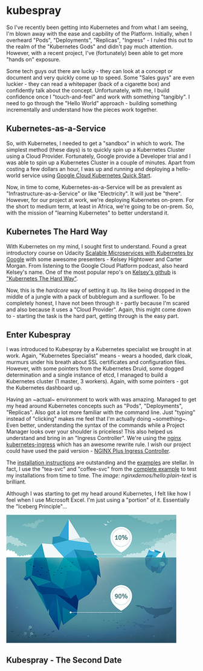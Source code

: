 # kubespray

So I've recently been getting into Kubernetes and from what I am seeing, I'm blown away with the ease and capbility of the Platform.  Initially, when I overheard "Pods", "Deployments", "Replicas", "Ingress" - I ruled this out to the realm of the "Kubernetes Gods" and didn't pay much attention.  However, with a recent project, I've (fortunately) been able to get more "hands on" exposure.

Some tech guys out there are lucky - they can look at a concept or document and very quickly come up to speed.  Some "Sales guys" are even luckier - they can read a whitepaper (back of a cigarette box) and confidently talk about the concept.  Unfortunately, with me, I build confidence once I "touch-and-feel" and work with something "tangibly".  I need to go through the "Hello World" approach - building something incrementally and understand how the pieces work together.

## Kubernetes-as-a-Service

So, with Kubernetes, I needed to get a "sandbox" in which to work.  The simplest method (these days) is to quickly spin up a Kubernetes Cluster using a Cloud Provider.  Fortunately, Google provide a Developer trial and I was able to spin up a Kubernetes Cluster in a couple of minutes.  Apart from costing a few dollars an hour, I was up and running and deploying a hello-world service using [Google Cloud Kubernetes Quick Start](https://cloud.google.com/kubernetes-engine/docs/quickstart).

Now, in time to come, Kubernetes-as-a-Service will be as prevalent as "Infrastructure-as-a-Service" or like "Electricity".  It will just be "there".  However, for our project at work, we're deploying Kubernetes on-prem.  For the short to medium term, at least in Africa, we're going to be on-prem.  So, with the mission of "learning Kubernetes" to better understand it.

## Kubernetes The Hard Way

With Kubernetes on my mind, I sought first to understand.  Found a great introductory course on Udacity [Scalable Microservices with Kubernetes
by  Google](https://www.udacity.com/course/scalable-microservices-with-kubernetes--ud615) with some awesome presenters - Kelsey Hightower and Carter Morgan.  From listening to the Google Cloud Platform podcast, also heard Kelsey's name. One of the most popular repo's on [Kelsey's github](https://github.com/kelseyhightower) is ["Kubernetes The Hard Way"](https://github.com/kelseyhightower/kubernetes-the-hard-way).

Now, this is the *hardcore* way of setting it up.  Its like being dropped in the middle of a jungle with a pack of bubblegum and a sunflower.  To be completely honest, I have not been through it - partly because I'm scared and also because it uses a "Cloud Provider".  Again, this might come down to - starting the task is the hard part, getting through is the easy part.

## Enter Kubespray

I was introduced to Kubespray by a Kubernetes specialist we brought in at work.  Again, "Kubernetes Specialist" means - wears a hooded, dark cloak, murmurs under his breath about SSL certificates and configuration files.  However, with some pointers from the Kubernetes Druid, some dogged determination and a single instance of etcd, I managed to build a Kubernetes cluster (1 master, 3 workers).  Again, with some pointers - got the Kubernetes dashboard up.

Having an ~actual~ environment to work with was amazing.  Managed to get my head around Kubernetes concepts such as "Pods", "Deployments", "Replicas".  Also got a lot more familiar with the command line.  Just "typing" instead of "clicking" makes me feel that I'm actually doing ~something~.  Even better, understanding the syntax of the commands while a Project Manager looks over your shoulder is priceless!  This also helped us understand and bring in an "Ingress Controller".  We're using the [nginx kubernetes-ingress](https://github.com/nginxinc/kubernetes-ingress) which has an awesome rewrite rule.  I wish our project could have used the paid version - [NGINX Plus Ingress Controller](https://github.com/nginxinc/kubernetes-ingress/tree/master/nginx-plus-controller).  

The [installation instructions](https://github.com/nginxinc/kubernetes-ingress/tree/master/install) are outstanding and the [examples](https://github.com/nginxinc/kubernetes-ingress/tree/master/examples) are stellar.  In fact, I use the "tea-svc" and "coffee-svc" from the [complete example](https://github.com/nginxinc/kubernetes-ingress/tree/master/examples/complete-example) to test my installations from time to time.  The *image: nginxdemos/hello:plain-text* is brilliant.

Although I was starting to get my head around Kubernetes, I felt like how I feel when I use Microsoft Excel.  I'm just using a "portion" of it.  Essentially the "Iceberg Principle"...

![Alt text](images/iceberg_principle.jpg "Iceberg Principle")

## Kubespray - The Second Date






